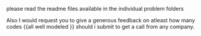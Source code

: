please read the readme files available in the individual 
problem folders 

Also I would request you to give a generous feedback on atleast how many 
codes {{all well modeled }} should i submit to get a call from any company.